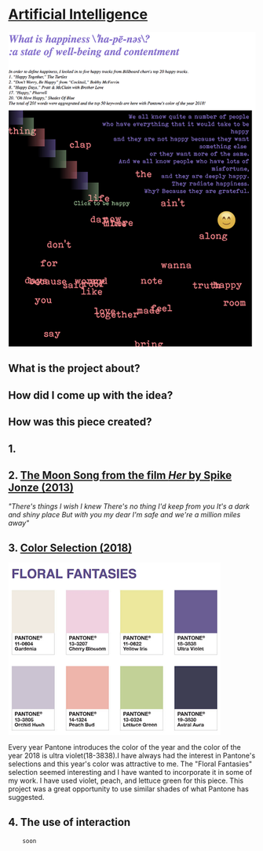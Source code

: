 # [Artificial Intelligence](https://kwonjo.github.io/visualization_interactivegraphics/)

![AI Project](/images/project2.png)

## What is the project about?



## How did I come up with the idea?




## How was this piece created?

## 1. 

## 2. [The Moon Song from the film *Her* by Spike Jonze (2013)](http://www.imdb.com/title/tt1798709/)


*"There's things I wish I knew
There's no thing I'd keep from you
It's a dark and shiny place
But with you my dear
I'm safe and we're a million miles away"*

## 3. [Color Selection (2018)](https://www.pantone.com/color-of-the-year-2018-tools-for-designers) 
![pantone](/images/color2018.png)

Every year Pantone introduces the color of the year and the color of the year 2018 is ultra violet(18-3838).I have always had the interest in Pantone's selections and this year's color was attractive to me. The "Floral Fantasies" selection seemed interesting and I have wanted to incorporate it in some of my work. I have used violet, peach, and lettuce green for this piece. This project was a great opportunity to use similar shades of what Pantone has suggested. 

## 4. The use of interaction 



```javascript
    soon
```
